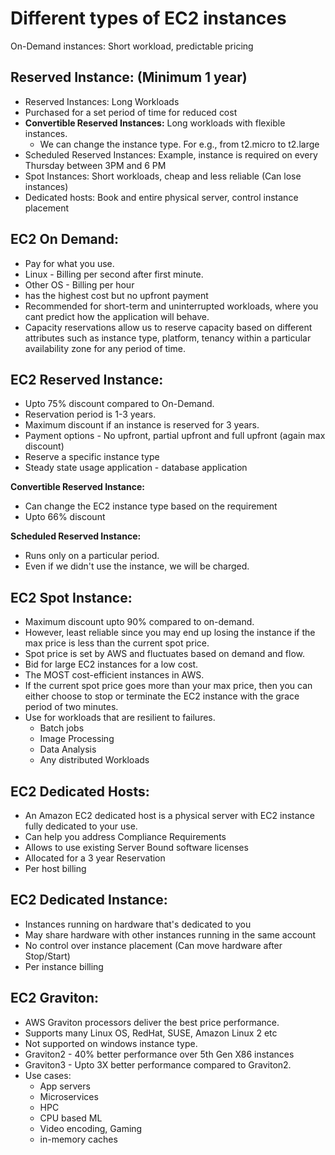 # Different types of EC2 instances

On-Demand instances:
  Short workload, predictable pricing

## Reserved Instance: (Minimum 1 year)
- Reserved Instances: Long Workloads
- Purchased for a set period of time for reduced cost
- **Convertible Reserved Instances:** Long workloads with flexible instances.
  - We can change the instance type. For e.g., from t2.micro to t2.large
- Scheduled Reserved Instances: Example, instance is required on every Thursday between 3PM and 6 PM
- Spot Instances: Short workloads, cheap and less reliable (Can lose instances)
- Dedicated hosts: Book and entire physical server, control instance placement

## EC2 On Demand:
- Pay for what you use.
- Linux - Billing per second after first minute.
- Other OS - Billing per hour
- has the highest cost but no upfront payment
- Recommended for short-term and uninterrupted workloads, where you cant predict how the application will behave.
- Capacity reservations allow us to reserve capacity based on different attributes such as
  instance type, platform, tenancy within a particular availability zone for any period of time.

## EC2 Reserved Instance:
- Upto 75% discount compared to On-Demand.
- Reservation period is 1-3 years.
- Maximum discount if an instance is reserved for 3 years.
- Payment options - No upfront, partial upfront and full upfront (again max discount)
- Reserve a specific instance type
- Steady state usage application - database application

**Convertible Reserved Instance:**

- Can change the EC2 instance type based on the requirement
- Upto 66% discount

**Scheduled Reserved Instance:**

- Runs only on a particular period.
- Even if we didn't use the instance, we will be charged.

## EC2 Spot Instance:
- Maximum discount upto 90% compared to on-demand.
- However, least reliable since you may end up losing the instance if the max price is less than the current spot price.
- Spot price is set by AWS and fluctuates based on demand and flow.
- Bid for large EC2 instances for a low cost.
- The MOST cost-efficient instances in AWS.
- If the current spot price goes more than your max price, then you can either choose to stop or terminate the EC2 instance
  with the grace period of two minutes.
- Use for workloads that are resilient to failures.
  - Batch jobs
  - Image Processing
  - Data Analysis
  - Any distributed Workloads

## EC2 Dedicated Hosts:
- An Amazon EC2 dedicated host is a physical server with EC2 instance fully dedicated to your use.
- Can help you address Compliance Requirements
- Allows to use existing Server Bound software licenses
- Allocated for a 3 year Reservation
- Per host billing

## EC2 Dedicated Instance:
- Instances running on hardware that's dedicated to you
- May share hardware with other instances running in the same account
- No control over instance placement (Can move hardware after Stop/Start)
- Per instance billing

## EC2 Graviton:

- AWS Graviton processors deliver the best price performance.
- Supports many Linux OS, RedHat, SUSE, Amazon Linux 2 etc
- Not supported on windows instance type.
- Graviton2 - 40% better performance over 5th Gen X86 instances
- Graviton3 - Upto 3X better performance compared to Graviton2.
- Use cases:
  - App servers
  - Microservices
  - HPC
  - CPU based ML
  - Video encoding, Gaming
  - in-memory caches
